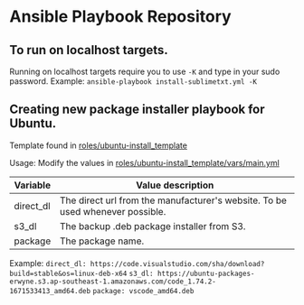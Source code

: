 # Ansible Playbook Repository

## To run on localhost targets.
Running on localhost targets require you to use `-K` and type in your sudo password.
Example: `ansible-playbook install-sublimetxt.yml -K`

## Creating new package installer playbook for Ubuntu.
Template found in [roles/ubuntu-install_template](roles/ubuntu-install_template)

Usage:
Modify the values in [roles/ubuntu-install_template/vars/main.yml](roles/ubuntu-install_template/vars/main.yml)

| Variable | Value description |
|----------|-------------------|
|direct_dl | The direct url from the manufacturer's website. To be used whenever possible.  |
|s3_dl     | The backup .deb package installer from S3.                                     |
|package   | The package name.                                                              |

Example:
`direct_dl: https://code.visualstudio.com/sha/download?build=stable&os=linux-deb-x64`
`s3_dl: https://ubuntu-packages-erwyne.s3.ap-southeast-1.amazonaws.com/code_1.74.2-1671533413_amd64.deb`
`package: vscode_amd64.deb`